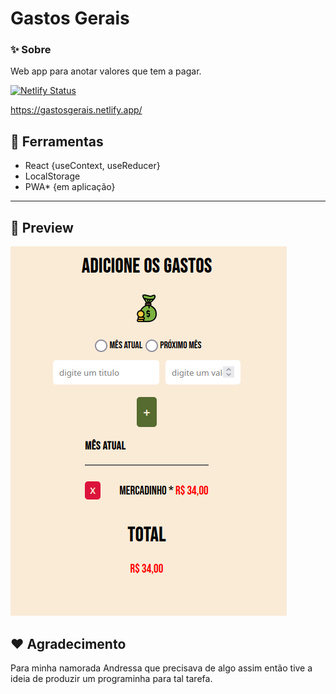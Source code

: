 # Gastos Gerais

### ✨ Sobre
Web app para anotar valores que tem a pagar.

[![Netlify Status](https://api.netlify.com/api/v1/badges/0a241e49-2c2d-433f-97e0-2675df266d38/deploy-status)](https://app.netlify.com/sites/gastosgerais/deploys)

https://gastosgerais.netlify.app/

## 🔨 Ferramentas
- React {useContext, useReducer}
- LocalStorage
- PWA* {em aplicação}

---
## 🥰 Preview
![img](src/assets/img/code.png)

## ❤️ Agradecimento
Para minha namorada Andressa que precisava de algo assim então tive a ideia de produzir um programinha para tal tarefa.
